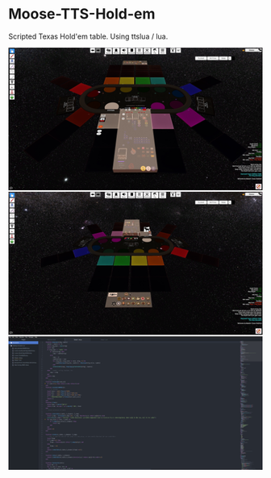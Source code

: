 # Moose-TTS-Hold-em
Scripted Texas Hold'em table. Using ttslua / lua.


![alt text](screens/1.jpg)
![alt text](screens/2.jpg)
![alt text](screens/3.png)
